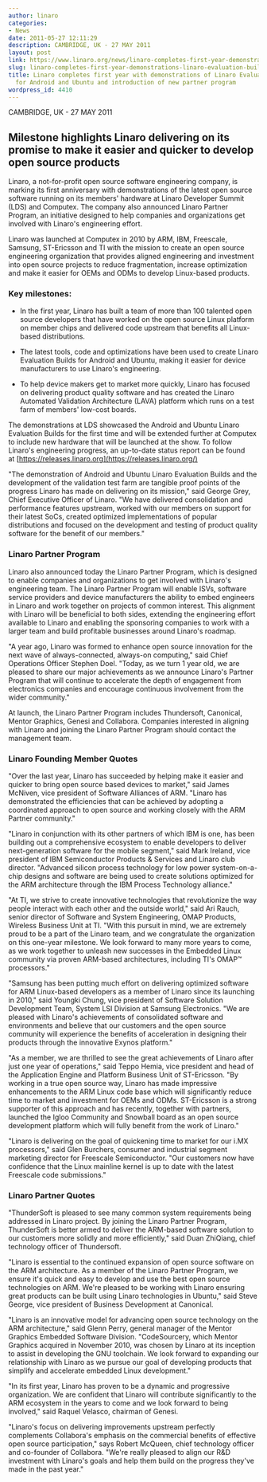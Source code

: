 ```yaml
---
author: linaro
categories:
- News
date: 2011-05-27 12:11:29
description: CAMBRIDGE, UK - 27 MAY 2011
layout: post
link: https://www.linaro.org/news/linaro-completes-first-year-demonstrations-linaro-evaluation-builds-android-ubuntu-introduction-new-partner-program/
slug: linaro-completes-first-year-demonstrations-linaro-evaluation-builds-android-ubuntu-introduction-new-partner-program
title: Linaro completes first year with demonstrations of Linaro Evaluation Builds
  for Android and Ubuntu and introduction of new partner program
wordpress_id: 4410
---
```


CAMBRIDGE, UK - 27 MAY 2011

## Milestone highlights Linaro delivering on its promise to make it easier and quicker to develop open source products


Linaro, a not-for-profit open source software engineering company, is marking its first anniversary with demonstrations of the latest open source software running on its members' hardware at Linaro Developer Summit (LDS) and Computex. The company also announced Linaro Partner Program, an initiative designed to help companies and organizations get involved with Linaro's engineering effort.

Linaro was launched at Computex in 2010 by ARM, IBM, Freescale, Samsung, ST-Ericsson and TI with the mission to create an open source engineering organization that provides aligned engineering and investment into open source projects to reduce fragmentation, increase optimization and make it easier for OEMs and ODMs to develop Linux-based products.


### Key milestones:

	
  * In the first year, Linaro has built a team of more than 100 talented open source developers that have worked on the open source Linux platform on member chips and delivered code upstream that benefits all Linux-based distributions.

	
  * The latest tools, code and optimizations have been used to create Linaro Evaluation Builds for Android and Ubuntu, making it easier for device manufacturers to use Linaro's engineering.

	
  * To help device makers get to market more quickly, Linaro has focused on delivering product quality software and has created the Linaro Automated Validation Architecture (LAVA) platform which runs on a test farm of members' low-cost boards.


The demonstrations at LDS showcased the Android and Ubuntu Linaro Evaluation Builds for the first time and will be extended further at Computex to include new hardware that will be launched at the show. To follow Linaro's engineering progress, an up-to-date status report can be found at [https://releases.linaro.org](https://releases.linaro.org/)

"The demonstration of Android and Ubuntu Linaro Evaluation Builds and the development of the validation test farm are tangible proof points of the progress Linaro has made on delivering on its mission," said George Grey, Chief Executive Officer of Linaro. "We have delivered consolidation and performance features upstream, worked with our members on support for their latest SoCs, created optimized implementations of popular distributions and focused on the development and testing of product quality software for the benefit of our members."


### Linaro Partner Program

Linaro also announced today the Linaro Partner Program, which is designed to enable companies and organizations to get involved with Linaro's engineering team. The Linaro Partner Program will enable ISVs, software service providers and device manufacturers the ability to embed engineers in Linaro and work together on projects of common interest. This alignment with Linaro will be beneficial to both sides, extending the engineering effort available to Linaro and enabling the sponsoring companies to work with a larger team and build profitable businesses around Linaro's roadmap.

"A year ago, Linaro was formed to enhance open source innovation for the next wave of always-connected, always-on computing," said Chief Operations Officer Stephen Doel. "Today, as we turn 1 year old, we are pleased to share our major achievements as we announce Linaro's Partner Program that will continue to accelerate the depth of engagement from electronics companies and encourage continuous involvement from the wider community."

At launch, the Linaro Partner Program includes Thundersoft, Canonical, Mentor Graphics, Genesi and Collabora. Companies interested in aligning with Linaro and joining the Linaro Partner Program should contact the management team.

### Linaro Founding Member Quotes


"Over the last year, Linaro has succeeded by helping make it easier and quicker to bring open source based devices to market," said James McNiven, vice president of Software Alliances of ARM. "Linaro has demonstrated the efficiencies that can be achieved by adopting a coordinated approach to open source and working closely with the ARM Partner community."

"Linaro in conjunction with its other partners of which IBM is one, has been building out a comprehensive ecosystem to enable developers to deliver next-generation software for the mobile segment," said Mark Ireland, vice president of IBM Semiconductor Products & Services and Linaro club director. "Advanced silicon process technology for low power system-on-a-chip designs and software are being used to create solutions optimized for the ARM architecture through the IBM Process Technology alliance."

"At TI, we strive to create innovative technologies that revolutionize the way people interact with each other and the outside world," said Ari Rauch, senior director of Software and System Engineering, OMAP Products, Wireless Business Unit at TI. "With this pursuit in mind, we are extremely proud to be a part of the Linaro team, and we congratulate the organization on this one-year milestone. We look forward to many more years to come, as we work together to unleash new successes in the Embedded Linux community via proven ARM-based architectures, including TI's OMAP™ processors."

"Samsung has been putting much effort on delivering optimized software for ARM Linux-based developers as a member of Linaro since its launching in 2010," said Youngki Chung, vice president of Software Solution Development Team, System LSI Division at Samsung Electronics. "We are pleased with Linaro's achievements of consolidated software and environments and believe that our customers and the open source community will experience the benefits of acceleration in designing their products through the innovative Exynos platform."

"As a member, we are thrilled to see the great achievements of Linaro after just one year of operations," said Teppo Hemia, vice president and head of the Application Engine and Platform Business Unit of ST-Ericsson. "By working in a true open source way, Linaro has made impressive enhancements to the ARM Linux code base which will significantly reduce time to market and investment for OEMs and ODMs. ST-Ericsson is a strong supporter of this approach and has recently, together with partners, launched the Igloo Community and Snowball board as an open source development platform which will fully benefit from the work of Linaro."

"Linaro is delivering on the goal of quickening time to market for our i.MX processors," said Glen Burchers, consumer and industrial segment marketing director for Freescale Semiconductor. "Our customers now have confidence that the Linux mainline kernel is up to date with the latest Freescale code submissions."


### Linaro Partner Quotes


"ThunderSoft is pleased to see many common system requirements being addressed in Linaro project. By joining the Linaro Partner Program, ThunderSoft is better armed to deliver the ARM-based software solution to our customers more solidly and more efficiently," said Duan ZhiQiang, chief technology officer of Thundersoft.

"Linaro is essential to the continued expansion of open source software on the ARM architecture. As a member of the Linaro Partner Program, we ensure it's quick and easy to develop and use the best open source technologies on ARM. We're pleased to be working with Linaro ensuring great products can be built using Linaro technologies in Ubuntu," said Steve George, vice president of Business Development at Canonical.

"Linaro is an innovative model for advancing open source technology on the ARM architecture," said Glenn Perry, general manager of the Mentor Graphics Embedded Software Division. "CodeSourcery, which Mentor Graphics acquired in November 2010, was chosen by Linaro at its inception to assist in developing the GNU toolchain. We look forward to expanding our relationship with Linaro as we pursue our goal of developing products that simplify and accelerate embedded Linux development."

"In its first year, Linaro has proven to be a dynamic and progressive organization. We are confident that Linaro will contribute significantly to the ARM ecosystem in the years to come and we look forward to being involved," said Raquel Velasco, chairman of Genesi.

"Linaro's focus on delivering improvements upstream perfectly complements Collabora's emphasis on the commercial benefits of effective open source participation," says Robert McQueen, chief technology officer and co-founder of Collabora. "We're really pleased to align our R&D investment with Linaro's goals and help them build on the progress they've made in the past year."